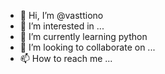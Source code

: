 - 👋 Hi, I’m @vasttiono
- 👀 I’m interested in ...
- 🌱 I’m currently learning python
- 💞️ I’m looking to collaborate on ...
- 📫 How to reach me ...

<!---
vasttiono/vasttiono is a ✨ special ✨ repository because its `README.md` (this file) appears on your GitHub profile.
You can click the Preview link to take a look at your changes.
--->
